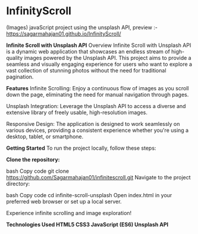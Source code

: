 # InfinityScroll 
(Images) javaScript project using the unsplash API,
preview :- https://sagarmahajan01.github.io/InfinityScroll/


**Infinite Scroll with Unsplash API**
Overview
Infinite Scroll with Unsplash API is a dynamic web application that showcases an endless stream of high-quality images powered by the Unsplash API. This project aims to provide a seamless and visually engaging experience for users who want to explore a vast collection of stunning photos without the need for traditional pagination.

**Features**
Infinite Scrolling: Enjoy a continuous flow of images as you scroll down the page, eliminating the need for manual navigation through pages.

Unsplash Integration: Leverage the Unsplash API to access a diverse and extensive library of freely usable, high-resolution images.

Responsive Design: The application is designed to work seamlessly on various devices, providing a consistent experience whether you're using a desktop, tablet, or smartphone.

**Getting Started**
To run the project locally, follow these steps:

**Clone the repository:**

bash
Copy code
git clone https://github.com/Sagarmahajan01/infinitescroll.git
Navigate to the project directory:

bash
Copy code
cd infinite-scroll-unsplash
Open index.html in your preferred web browser or set up a local server.

Experience infinite scrolling and image exploration!

**Technologies Used
HTML5
CSS3
JavaScript (ES6)
Unsplash API**
